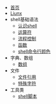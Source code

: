 * [首页](/)
* [Liunx](/shell/liunx.md)
* shell基础语法
    * [认识shell](/shell/shell.md)
    * [运算符](/shell/operador.md)
    * [流程控制](/shell/process.md)
    * [函数](/shell/function.md)
    * [shell命令行颜色](/shell/color.md)
* 字典、数组
    * [数组](/shell/array.md)
* 文件
    * [文件引用](/shell/quote.md)
    * [特殊字符](/shell/character.md)
* 工具类
    * [shell脚本](/shell/tool.md) 




